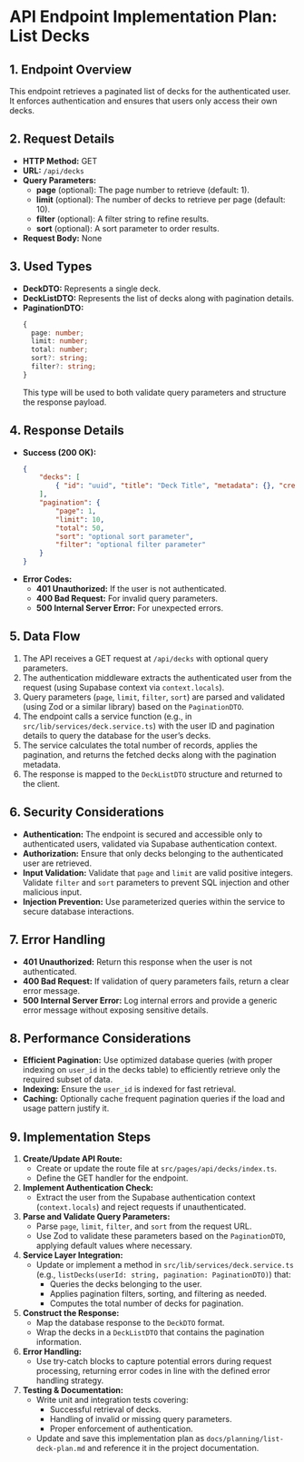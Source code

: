 # API Endpoint Implementation Plan: List Decks

## 1. Endpoint Overview
This endpoint retrieves a paginated list of decks for the authenticated user. It enforces authentication and ensures that users only access their own decks.

## 2. Request Details
- **HTTP Method:** GET
- **URL:** `/api/decks`
- **Query Parameters:**
  - **page** (optional): The page number to retrieve (default: 1).
  - **limit** (optional): The number of decks to retrieve per page (default: 10).
  - **filter** (optional): A filter string to refine results.
  - **sort** (optional): A sort parameter to order results.
- **Request Body:** None

## 3. Used Types
- **DeckDTO:** Represents a single deck.
- **DeckListDTO:** Represents the list of decks along with pagination details.
- **PaginationDTO:** 
  ```typescript
  {
    page: number;
    limit: number;
    total: number;
    sort?: string;
    filter?: string;
  }
  ```
  This type will be used to both validate query parameters and structure the response payload.

## 4. Response Details
- **Success (200 OK):**
  ```json
  {
      "decks": [
          { "id": "uuid", "title": "Deck Title", "metadata": {}, "created_at": "timestamp", "updated_at": "timestamp" }
      ],
      "pagination": {
          "page": 1,
          "limit": 10,
          "total": 50,
          "sort": "optional sort parameter",
          "filter": "optional filter parameter"
      }
  }
  ```
- **Error Codes:**
  - **401 Unauthorized:** If the user is not authenticated.
  - **400 Bad Request:** For invalid query parameters.
  - **500 Internal Server Error:** For unexpected errors.

## 5. Data Flow
1. The API receives a GET request at `/api/decks` with optional query parameters.
2. The authentication middleware extracts the authenticated user from the request (using Supabase context via `context.locals`).
3. Query parameters (`page`, `limit`, `filter`, `sort`) are parsed and validated (using Zod or a similar library) based on the `PaginationDTO`.
4. The endpoint calls a service function (e.g., in `src/lib/services/deck.service.ts`) with the user ID and pagination details to query the database for the user’s decks.
5. The service calculates the total number of records, applies the pagination, and returns the fetched decks along with the pagination metadata.
6. The response is mapped to the `DeckListDTO` structure and returned to the client.

## 6. Security Considerations
- **Authentication:** The endpoint is secured and accessible only to authenticated users, validated via Supabase authentication context.
- **Authorization:** Ensure that only decks belonging to the authenticated user are retrieved.
- **Input Validation:** Validate that `page` and `limit` are valid positive integers. Validate `filter` and `sort` parameters to prevent SQL injection and other malicious input.
- **Injection Prevention:** Use parameterized queries within the service to secure database interactions.

## 7. Error Handling
- **401 Unauthorized:** Return this response when the user is not authenticated.
- **400 Bad Request:** If validation of query parameters fails, return a clear error message.
- **500 Internal Server Error:** Log internal errors and provide a generic error message without exposing sensitive details.

## 8. Performance Considerations
- **Efficient Pagination:** Use optimized database queries (with proper indexing on `user_id` in the decks table) to efficiently retrieve only the required subset of data.
- **Indexing:** Ensure the `user_id` is indexed for fast retrieval.
- **Caching:** Optionally cache frequent pagination queries if the load and usage pattern justify it.

## 9. Implementation Steps
1. **Create/Update API Route:**
   - Create or update the route file at `src/pages/api/decks/index.ts`.
   - Define the GET handler for the endpoint.
2. **Implement Authentication Check:**
   - Extract the user from the Supabase authentication context (`context.locals`) and reject requests if unauthenticated.
3. **Parse and Validate Query Parameters:**
   - Parse `page`, `limit`, `filter`, and `sort` from the request URL.
   - Use Zod to validate these parameters based on the `PaginationDTO`, applying default values where necessary.
4. **Service Layer Integration:**
   - Update or implement a method in `src/lib/services/deck.service.ts` (e.g., `listDecks(userId: string, pagination: PaginationDTO)`) that:
     - Queries the decks belonging to the user.
     - Applies pagination filters, sorting, and filtering as needed.
     - Computes the total number of decks for pagination.
5. **Construct the Response:**
   - Map the database response to the `DeckDTO` format.
   - Wrap the decks in a `DeckListDTO` that contains the pagination information.
6. **Error Handling:**
   - Use try-catch blocks to capture potential errors during request processing, returning error codes in line with the defined error handling strategy.
7. **Testing & Documentation:**
   - Write unit and integration tests covering:
     - Successful retrieval of decks.
     - Handling of invalid or missing query parameters.
     - Proper enforcement of authentication.
   - Update and save this implementation plan as `docs/planning/list-deck-plan.md` and reference it in the project documentation.
